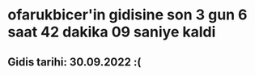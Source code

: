 # ofarukbicer'in gidisine son 3 gun 6 saat 42 dakika 09 saniye kaldi

## Gidis tarihi: 30.09.2022 :(